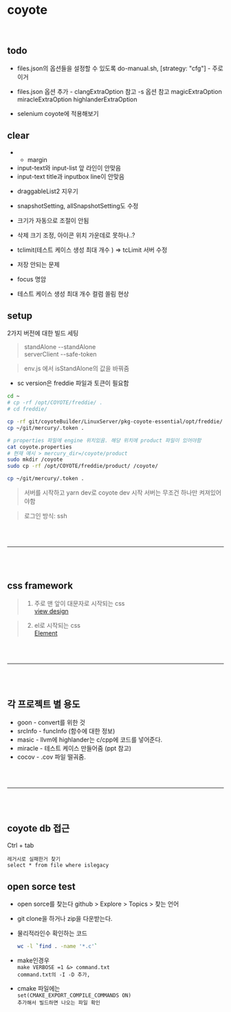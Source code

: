 # coyote

<br/>

## todo

- files.json의 옵션들을 설정할 수 있도록
  do-manual.sh, [strategy: "cfg"] - 주로 이거
- files.json 옵션 추가 - clangExtraOption 참고 -s 옵션 참고
  magicExtraOption
  miracleExtraOption
  highlanderExtraOption

- selenium coyote에 적용해보기

## clear

- - margin
- input-text와 input-list 앞 라인이 안맞음
- input-text title과 inputbox line이 안맞음

* draggableList2 지우기
* snapshotSetting, allSnapshotSetting도 수정
* 크기가 자동으로 조절이 안됨
* 삭제 크기 조정, 아이콘 위치 가운데로 못하나..?

* tclimit(테스트 케이스 생성 최대 개수 ) => tcLimit 서버 수정
* 저장 안되는 문제
* focus 명암
* 테스트 케이스 생성 최대 개수 컬럼 쏠림 현상

## setup

2가지 버전에 대한 빌드 세팅

> standAlone --standAlone  
> serverClient --safe-token

> env.js 에서 isStandAlone의 값을 바꿔줌

- sc version은 freddie 파일과 토큰이 필요함

```bash
cd ~
# cp -rf /opt/COYOTE/freddie/ .
# cd freddie/

cp -rf git/coyoteBuilder/LinuxServer/pkg-coyote-essential/opt/freddie/ .
cp ~/git/mercury/.token .

# properties 파일에 engine 위치있음. 해당 위치에 product 파일이 있어야함
cat coyote.properties
# 현재 예시 > mercury_dir=/coyote/product
sudo mkdir /coyote
sudo cp -rf /opt/COYOTE/freddie/product/ /coyote/

cp ~/git/mercury/.token .
```

> 서버를 시작하고 yarn dev로 coyote dev 시작
> 서버는 무조건 하나만 켜져있어야함

> 로그인 방식: ssh

<br/><br/>

---

<br/><br/>

## css framework

> 1. 주로 맨 앞이 대문자로 시작되는 css  
>    [view design](https://www.iviewui.com/)

> 2. el로 시작되는 css  
>    [Element](https://element.eleme.io/#/en-US/component/installation)

<br/><br/>

---

<br/><br/>

## 각 프로젝트 별 용도

- goon - convert를 위한 것
- srcInfo - funcInfo (함수에 대한 정보)
- masic - llvm에 highlander는 c/cpp에 코드를 넣어준다.
- miracle - 테스트 케이스 만들어줌 (ppt 참고)
- cocov - .cov 파일 떨궈줌.

<br/><br/>

---

<br/><br/>

## coyote db 접근

Ctrl + tab

```
레거시로 실패한거 찾기
select * from file where islegacy
```

## open sorce test

- open sorce를 찾는다
  github > Explore > Topics > 찾는 언어

- git clone을 하거나 zip을 다운받는다.
- 물리적라인수 확인하는 코드

  ```bash
  wc -l `find . -name '*.c'`
  ```

- make인경우  
  `make VERBOSE =1 &> command.txt`  
  `command.txt의 -I -D 추가, `

- cmake 파일에는  
  `set(CMAKE_EXPORT_COMPILE_COMMANDS ON)`  
  `추가해서 빌드하면 나오는 파일 확인`
